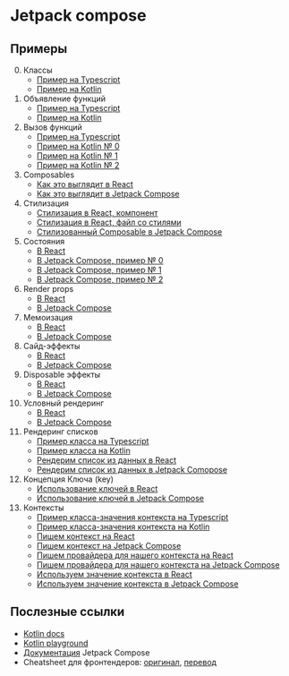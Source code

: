 # Jetpack compose

## Примеры
0. Классы
    - [Пример на Typescript](/app/src/main/java/com/github/pokatomnik/frontendconf2023/examples/ex00classes/ex00Class.ts)
    - [Пример на Kotlin](/app/src/main/java/com/github/pokatomnik/frontendconf2023/examples/ex00classes/ex00Class.kt)
1. Объявление функций
    - [Пример на Typescript](/app/src/main/java/com/github/pokatomnik/frontendconf2023/examples/ex01functions/ex01Function.ts)
    - [Пример на Kotlin](/app/src/main/java/com/github/pokatomnik/frontendconf2023/examples/ex01functions/ex01Function.kt)
2. Вызов функций
    - [Пример на Typescript](/app/src/main/java/com/github/pokatomnik/frontendconf2023/examples/ex02functioncall/ex02FunctionCall.ts)
    - [Пример на Kotlin № 0](/app/src/main/java/com/github/pokatomnik/frontendconf2023/examples/ex02functioncall/ex02FunctionCall00.kt)
    - [Пример на Kotlin № 1](/app/src/main/java/com/github/pokatomnik/frontendconf2023/examples/ex02functioncall/ex02FunctionCall01.kt)
    - [Пример на Kotlin № 2](/app/src/main/java/com/github/pokatomnik/frontendconf2023/examples/ex02functioncall/ex02FunctionCall02.kt)
3. Composables
    - [Как это выглядит в React](/app/src/main/java/com/github/pokatomnik/frontendconf2023/examples/ex03composable/ex03Composable.tsx)
    - [Как это выглядит в Jetpack Compose](/app/src/main/java/com/github/pokatomnik/frontendconf2023/examples/ex03composable/ex03Composable.kt)
4. Стилизация
    - [Стилизация в React, компонент](/app/src/main/java/com/github/pokatomnik/frontendconf2023/examples/ex04styles/ex04Styles.tsx)
    - [Стилизация в React, файл со стилями](/app/src/main/java/com/github/pokatomnik/frontendconf2023/examples/ex04styles/ex04Styles.css)
    - [Стилизованный Composable в Jetpack Compose](/app/src/main/java/com/github/pokatomnik/frontendconf2023/examples/ex04styles/ex04Styles.kt)
5. Состояния
    - [В React](/app/src/main/java/com/github/pokatomnik/frontendconf2023/examples/ex05state/ex05State.tsx)
    - [В Jetpack Compose, пример № 0](/app/src/main/java/com/github/pokatomnik/frontendconf2023/examples/ex05state/ex05State00.kt)
    - [В Jetpack Compose, пример № 1](/app/src/main/java/com/github/pokatomnik/frontendconf2023/examples/ex05state/ex05State01.kt)
    - [В Jetpack Compose, пример № 2](/app/src/main/java/com/github/pokatomnik/frontendconf2023/examples/ex05state/ex05State02.kt)
6. Render props
    - [В React](/app/src/main/java/com/github/pokatomnik/frontendconf2023/examples/ex06renderprop/ex06RenderProp.tsx)
    - [В Jetpack Compose](/app/src/main/java/com/github/pokatomnik/frontendconf2023/examples/ex06renderprop/ex05RenderProp.kt)
7. Мемоизация
    - [В React](/app/src/main/java/com/github/pokatomnik/frontendconf2023/examples/ex07memoization/ex07memoization.tsx)
    - [В Jetpack Compose](/app/src/main/java/com/github/pokatomnik/frontendconf2023/examples/ex07memoization/ex07memoization.kt)
8. Сайд-эффекты
    - [В React](/app/src/main/java/com/github/pokatomnik/frontendconf2023/examples/ex08sideeffects/ex08SideEffects.ts)
    - [В Jetpack Compose](/app/src/main/java/com/github/pokatomnik/frontendconf2023/examples/ex08sideeffects/ex08SideEffects.kt)
9. Disposable эффекты
    - [В React](/app/src/main/java/com/github/pokatomnik/frontendconf2023/examples/ex09disposableeffects/ex09DisposableEffects.ts)
    - [В Jetpack Compose](/app/src/main/java/com/github/pokatomnik/frontendconf2023/examples/ex09disposableeffects/ex09DisposableEffects.kt)
10. Условный рендеринг
    - [В React](/app/src/main/java/com/github/pokatomnik/frontendconf2023/examples/ex10conditionalrendering/ex10ConditionalRendering.tsx)
    - [В Jetpack Compose](/app/src/main/java/com/github/pokatomnik/frontendconf2023/examples/ex10conditionalrendering/ex10ConditionalRendering.kt)
11. Рендеринг списков
    - [Пример класса на Typescript](/app/src/main/java/com/github/pokatomnik/frontendconf2023/examples/ex11lists/User.ts)
    - [Пример класса на Kotlin](/app/src/main/java/com/github/pokatomnik/frontendconf2023/examples/ex11lists/User.kt)
    - [Рендерим список из данных в React](/app/src/main/java/com/github/pokatomnik/frontendconf2023/examples/ex11lists/ex11Lists.tsx)
    - [Рендерим список из данных в Jetpack Comopose](/app/src/main/java/com/github/pokatomnik/frontendconf2023/examples/ex11lists/ex11Lists.kt)
12. Концепция Ключа (key)
    - [Использование ключей в React](/app/src/main/java/com/github/pokatomnik/frontendconf2023/examples/ex12key/ex12Key.tsx)
    - [Использование ключей в Jetpack Compose](/app/src/main/java/com/github/pokatomnik/frontendconf2023/examples/ex12key/ex12Key.kt)
13. Контексты
    - [Пример класса-значения контекста на Typescript](/app/src/main/java/com/github/pokatomnik/frontendconf2023/examples/example13contexts/ex13ContextValue.ts)
    - [Пример класса-значения контекста на Kotlin](/app/src/main/java/com/github/pokatomnik/frontendconf2023/examples/example13contexts/ex13ContextValue.kt)
    - [Пишем контекст на React](/app/src/main/java/com/github/pokatomnik/frontendconf2023/examples/example13contexts/ex13Context.ts)
    - [Пишем контекст на Jetpack Compose](/app/src/main/java/com/github/pokatomnik/frontendconf2023/examples/example13contexts/ex13Context.kt)
    - [Пишем провайдера для нашего контекста на React](/app/src/main/java/com/github/pokatomnik/frontendconf2023/examples/example13contexts/ex13ContextProvider.tsx)
    - [Пишем провайдера для нашего контекста на Jetpack Compose](/app/src/main/java/com/github/pokatomnik/frontendconf2023/examples/example13contexts/ex13ContextProvider.kt)
    - [Используем значение контекста в React](/app/src/main/java/com/github/pokatomnik/frontendconf2023/examples/example13contexts/ex13ContextConsumer.ts)
    - [Используем значение контекста в Jetpack Compose](/app/src/main/java/com/github/pokatomnik/frontendconf2023/examples/example13contexts/ex13ContextConsumer.kt)

## Послезные ссылки

- [Kotlin docs](https://kotlinlang.org/docs/home.html)
- [Kotlin playground](https://play.kotlinlang.org/)
- [Документация](https://developer.android.com/jetpack/compose/documentation) Jetpack Compose
- Cheatsheet для фронтендеров: [оригинал](https://tigeroakes.com/posts/react-to-compose-dictionary/), [перевод](https://habr.com/ru/companies/samokat_tech/articles/707038/)
